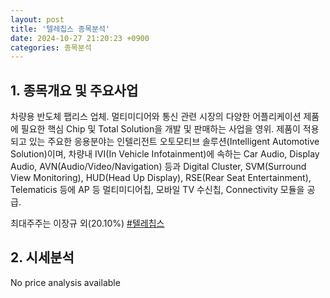 ```yaml
---
layout: post
title: '텔레칩스 종목분석'
date: 2024-10-27 21:20:23 +0900
categories: 종목분석
---
```


## 1. 종목개요 및 주요사업

차량용 반도체 팹리스 업체. 멀티미디어와 통신 관련 시장의 다양한 어플리케이션 제품에 필요한 핵심 Chip 및 Total Solution을 개발 및 판매하는 사업을 영위. 제품이 적용되고 있는 주요한 응용분야는 인텔리전트 오토모티브 솔루션(Intelligent Automotive Solution)이며, 차량내 IVI(In Vehicle Infotainment)에 속하는 Car Audio, Display Audio, AVN(Audio/Video/Navigation) 등과 Digital Cluster, SVM(Surround View Monitoring), HUD(Head Up Display), RSE(Rear Seat Entertainment), Telematicis 등에 AP 등 멀티미디어칩, 모바일 TV 수신칩, Connectivity 모듈을 공급.

최대주주는 이장규 외(20.10%)
[#텔레칩스](#)

## 2. 시세분석

No price analysis available
